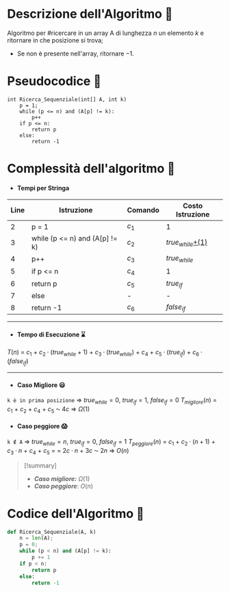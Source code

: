 # Descrizione dell'Algoritmo 📃
Algoritmo per #ricercare in un array A di lunghezza $n$ un elemento $k$ e ritornare in che posizione si trova;
- Se non è presente nell'array, ritornare $-1$.

# Pseudocodice 🧬
``` Pseudocodice TI:"Ricerca Sequenziale" "FOLD"
int Ricerca_Sequenziale(int[] A, int k)                      
	p = 1;
	while (p <= n) and (A[p] != k):
		p++
	if p <= n:
		return p
	else:
		return -1
```

# Complessità dell'algoritmo 🔬
- #### Tempi per Stringa
Line  | Istruzione                      | Comando | Costo Istruzione
----- | ------------------------------- | ------- | ----------------
2     | p = 1 | $c_1$ | 1
3     | while (p <= n) and (A[p] != k) | $c_2$ | $true_{while}$[+(1)](obsidian://open?vault=Obsidian%20Vault&file=Algoritmi%20e%20Strutture%20Dati%2F0.%20%F0%9F%93%8C%20Formule%20e%20Convenzioni%2FCicli%20While) 
4     | p++ | $c_3$ | $true_{while}$
5     | if p <= n | $c_4$ | 1 
6     | return p | $c_5$ | $true_{if}$
7     | else | - | -
8     | return -1 | $c_6$ | $false_{if}$
*** 
- #### Tempo di Esecuzione ⌛
$T(n)$ = $c_1$ + $c_2 · (true_{while}+1)$ + $c_3 · (true_{while})$ + $c_4$ + $c_5 · (true_{if})$ + $c_6 · (false_{if})$
***
- #### Caso Migliore 😃
`k è in prima posizione` $\Rightarrow$ $true_{while} = 0$, $true_{if} = 1$, $false_{if} = 0$
$T_{migliore}(n)$ = $c_1$ + $c_2$ + $c_4$ + $c_5$ ⁓ $4c$ $\Rightarrow$ $Ω(1)$

- #### Caso peggiore 😱
`k ∉ A` $\Rightarrow$  $true_{while} = n$, $true_{if} = 0$, $false_{if} = 1$
$T_{peggiore}(n)$ = $c_1$ + $c_2 · (n+1)$ + $c_3 · n$ + $c_4$ + $c_5$ = 
= $2c · n$ + $3c$ ⁓ $2n$ $\Rightarrow$ $O(n)$
> [!summary]
> - ***Caso migliore:*** $Ω(1)$
> - ***Caso peggiore***: $O(n)$

# Codice dell'Algoritmo 🐍
```PYTHON TI:"Selection Sort" "FOLD"
def Ricerca_Sequenziale(A, k)
	n = len(A);                      
	p = 0;
	while (p < n) and (A[p] != k):
		p += 1
	if p < n:
		return p
	else:
		return -1
```
